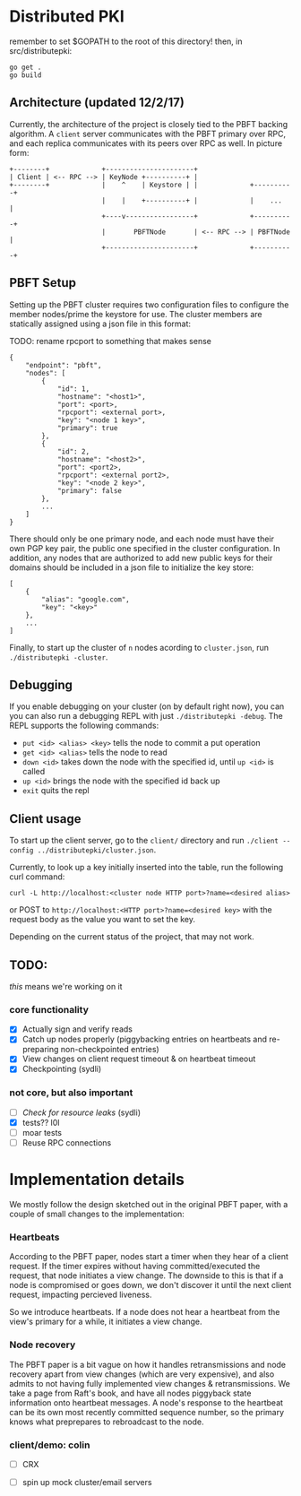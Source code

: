 # Distributed PKI

remember to set $GOPATH to the root of this directory!
then, in src/distributepki: 
```
go get .
go build
```

## Architecture (updated 12/2/17)

Currently, the architecture of the project is closely tied to the PBFT backing
algorithm. A `client` server communicates with the PBFT primary over RPC, and
each replica communicates with its peers over RPC as well. In picture form:

```
+--------+             +----------------------+
| Client | <-- RPC --> | KeyNode +----------+ |
+--------+             |    ^    | Keystore | |             +----------+
                       |    |    +----------+ |             |    ...   |
                       +----v-----------------+             +----------+
                       |       PBFTNode       | <-- RPC --> | PBFTNode |
                       +----------------------+             +----------+
```

## PBFT Setup

Setting up the PBFT cluster requires two configuration files to configure the
member nodes/prime the keystore for use. The cluster members are statically
assigned using a json file in this format:

TODO: rename rpcport to something that makes sense
```
{
    "endpoint": "pbft",
    "nodes": [
        {
            "id": 1,
            "hostname": "<host1>",
            "port": <port>,
            "rpcport": <external port>,
            "key": "<node 1 key>",
            "primary": true
        },
        {
            "id": 2,
            "hostname": "<host2>",
            "port": <port2>,
            "rpcport": <external port2>,
            "key": "<node 2 key>",
            "primary": false
        },
        ...
    ]
}
```

There should only be one primary node, and each node must have their own PGP
key pair, the public one specified in the cluster configuration. In addition,
any nodes that are authorized to add new public keys for their domains should
be included in a json file to initialize the key store:

```
[
    {
        "alias": "google.com",
        "key": "<key>"
    },
    ...
]
```

Finally, to start up the cluster of `n` nodes acording to `cluster.json`, run
 `./distributepki -cluster`.

## Debugging
If you enable debugging on your cluster (on by default right now), you can
you can also run a debugging REPL with just `./distributepki -debug`. The
REPL supports the following commands:
  * `put <id> <alias> <key>`   tells the node to commit a put operation
  * `get <id> <alias>`         tells the node to read
  * `down <id>`                takes down the node with the specified id,
                             until `up <id>` is called
  * `up <id>`                  brings the node with the specified id back up
  * `exit`                     quits the repl

## Client usage

To start up the client server, go to the `client/` directory and run `./client
--config ../distributepki/cluster.json`.

Currently, to look up a key initially inserted into the table, run the
following curl command:
```
curl -L http://localhost:<cluster node HTTP port>?name=<desired alias>
```
or POST to `http://localhost:<HTTP port>?name=<desired key>` with the request
body as the value you want to set the key.

Depending on the current status of the project, that may not work.

## TODO:

*this* means we're working on it

### core functionality
 - [X] Actually sign and verify reads
 - [X] Catch up nodes properly (piggybacking entries on heartbeats
       and re-preparing non-checkpointed entries)
 - [X] View changes on client request timeout & on heartbeat timeout
 - [X] Checkpointing (sydli)

### not core, but also important
 - [ ] *Check for resource leaks* (sydli)
 - [X] tests?? l0l
 - [ ] moar tests
 - [ ] Reuse RPC connections

# Implementation details
We mostly follow the design sketched out in the original PBFT paper, with a couple
of small changes to the implementation:

### Heartbeats
According to the PBFT paper, nodes start a timer when they hear of a client request.
If the timer expires without having committed/executed the request, that node initiates
a view change. The downside to this is that if a node is compromised or goes down, 
we don't discover it until the next client request, impacting percieved liveness.

So we introduce heartbeats. If a node does not hear a heartbeat from the view's
primary for a while, it initiates a view change.

### Node recovery
The PBFT paper is a bit vague on how it handles retransmissions and node recovery
apart from view changes (which are very expensive), and also admits to not having
fully implemented view changes & retransmissions. We take a page from Raft's book,
and have all nodes piggyback state information onto heartbeat messages. A node's
response to the heartbeat can be its own most recently committed sequence number,
so the primary knows what preprepares to rebroadcast to the node.

### client/demo: colin
 - [ ] CRX
 - [ ] spin up mock cluster/email servers

